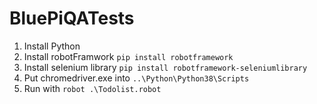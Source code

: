 # BluePiQATests
1. Install Python
2. Install robotFramwork 
```pip install robotframework```
3. Install selenium library 
```pip install robotframework-seleniumlibrary```
4. Put chromedriver.exe into 
```..\Python\Python38\Scripts```
5. Run with
```robot .\Todolist.robot```
